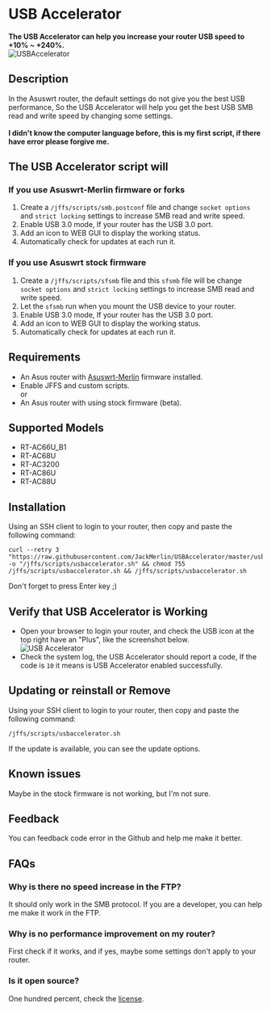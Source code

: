 # USB Accelerator
**The USB Accelerator can help you increase your router USB speed to +10% ~ +240%.**</br>
![USBAccelerator](https://i.loli.net/2019/01/30/5c50b5028adf6.png)
 
## Description
In the Asuswrt router, the default settings do not give you the best USB performance, So the USB Accelerator will help you get the best USB SMB read and write speed by changing some settings.</br>
</br>
**I didn't know the computer language before, this is my first script, if there have error please forgive me.**

## The USB Accelerator script will
### If you use Asuswrt-Merlin firmware or forks
1. Create a `/jffs/scripts/smb.postconf` file and change `socket options` and `strict locking` settings to increase SMB read and write speed.
2. Enable USB 3.0 mode, If your router has the USB 3.0 port.
3. Add an icon to WEB GUI to display the working status.
4. Automatically check for updates at each run it.

### If you use Asuswrt stock firmware
1. Create a `/jffs/scripts/sfsmb` file and this `sfsmb` file will be change `socket options` and `strict locking` settings to increase SMB read and write speed.
2. Let the `sfsmb` run when you mount the USB device to your router.
3. Enable USB 3.0 mode, If your router has the USB 3.0 port.
4. Add an icon to WEB GUI to display the working status.
5. Automatically check for updates at each run it.

## Requirements
* An Asus router with  [Asuswrt-Merlin](https://asuswrt.lostrealm.ca/) firmware installed.
* Enable JFFS and custom scripts.</br>
or</br>
* An Asus router with using stock firmware (beta).

## Supported Models
* RT-AC66U_B1
* RT-AC68U
* RT-AC3200
* RT-AC86U
* RT-AC88U

## Installation
Using an SSH client to login to your router, then copy and paste the following command:
```
curl --retry 3 "https://raw.githubusercontent.com/JackMerlin/USBAccelerator/master/usbaccelerator.sh" -o "/jffs/scripts/usbaccelerator.sh" && chmod 755 /jffs/scripts/usbaccelerator.sh && /jffs/scripts/usbaccelerator.sh
```
Don't forget to press Enter key ;)

## Verify that USB Accelerator is Working
* Open your browser to login your router, and check the USB icon at the top right have an "Plus", like the screenshot below.</br>
![USB Accelerator](https://raw.githubusercontent.com/JackMerlin/USBAccelerator/master/.github/Screenshot_2.png)
* Check the system log, the USB Accelerator should report a code, If the code is `10` it means is USB Accelerator enabled successfully.

## Updating or reinstall or Remove
Using your SSH client to login to your router, then copy and paste the following command:
```
/jffs/scripts/usbaccelerator.sh
```
If the update is available, you can see the update options.

## Known issues
Maybe in the stock firmware is not working, but I'm not sure.

## Feedback
You can feedback code error in the Github and help me make it better.

## FAQs
### Why is there no speed increase in the FTP?
It should only work in the SMB protocol. If you are a developer, you can help me make it work in the FTP.
### Why is no performance improvement on my router?
First check if it works, and if yes, maybe some settings don't apply to your router.

### Is it open source?
One hundred percent, check the [license](https://github.com/JackMerlin/USBAccelerator/blob/master/LICENSE).
